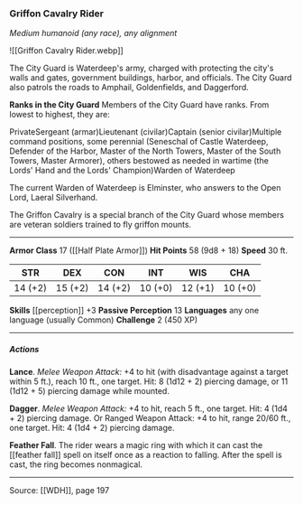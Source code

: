 ### Griffon Cavalry Rider
_Medium humanoid (any race), any alignment_

![[Griffon Cavalry Rider.webp]]

The City Guard is Waterdeep's army, charged with protecting the city's walls and gates, government buildings, harbor, and officials. The City Guard also patrols the roads to Amphail, Goldenfields, and Daggerford.


**Ranks in the City Guard** Members of the City Guard have ranks. From lowest to highest, they are:

PrivateSergeant (armar)Lieutenant (civilar)Captain (senior civilar)Multiple command positions, some perennial (Seneschal of Castle Waterdeep, Defender of the Harbor, Master of the North Towers, Master of the South Towers, Master Armorer), others bestowed as needed in wartime (the Lords' Hand and the Lords' Champion)Warden of Waterdeep

The current Warden of Waterdeep is Elminster, who answers to the Open Lord, Laeral Silverhand.

The Griffon Cavalry is a special branch of the City Guard whose members are veteran soldiers trained to fly griffon mounts.






---

**Armor Class** 17 ([[Half Plate Armor]])
**Hit Points** 58 (9d8 + 18)
**Speed** 30 ft.

| STR     | DEX     | CON     | INT     | WIS     | CHA     |
|---------|---------|---------|---------|---------|---------|
| 14 (+2) | 15 (+2) | 14 (+2) | 10 (+0) | 12 (+1) | 10 (+0) |

**Skills** [[perception]] +3
**Passive Perception** 13
**Languages** any one language (usually Common)
**Challenge** 2 (450 XP)

---

##### Actions
**Lance**. _Melee Weapon Attack:_ +4 to hit (with disadvantage against a target within 5 ft.), reach 10 ft., one target. Hit: 8 (1d12 + 2) piercing damage, or 11 (1d12 + 5) piercing damage while mounted.

**Dagger**. _Melee Weapon Attack:_ +4 to hit, reach 5 ft., one target. Hit: 4 (1d4 + 2) piercing damage. Or Ranged Weapon Attack: +4 to hit, range 20/60 ft., one target. Hit: 4 (1d4 + 2) piercing damage.

**Feather Fall**. The rider wears a magic ring with which it can cast the [[feather fall]] spell on itself once as a reaction to falling. After the spell is cast, the ring becomes nonmagical.


---

Source: [[WDH]], page 197